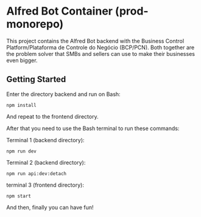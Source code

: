 
# Alfred Bot Container (prod-monorepo)

This project contains the Alfred Bot backend with the Business Control Platform/Plataforma de Controle do Negócio (BCP/PCN).
Both together are the problem solver that SMBs and sellers can use to make their businesses even bigger.


## Getting Started

Enter the directory backend and run on Bash:
    
    npm install
    
And repeat to the frontend directory.

After that you need to use the Bash terminal to run these commands:

Terminal 1 (backend directory):

    npm run dev 

Terminal 2 (backend directory):

    npm run api:dev:detach

terminal 3 (frontend directory):

    npm start

And then, finally you can have fun!
